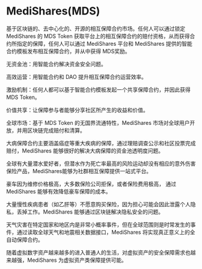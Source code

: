 # MediShares(MDS)

基于区块链的、去中心化的、开源的相互保障合约市场。任何人可以通过锁定 MediShares 的 MDS Token 获取平台上的相互保障合约的赔付资格，从而获得合约所指定的保障，任何人可以通过 MediShares 平台和 MediShares 提供的智能合约模板发布相互保障合约，并从中获得 MDS奖励。

无资金池：用智能合约解决资金安全问题。

高效运营：用智能合约和 DAO 提升相互保障合约运营效率。

激励机制：任何人都可以基于智能合约模板发起一个共享保障合约，并因此获得 MDS Token。

价值共享：让保障参与者能够分享社区所产生的收益和价值。

全球市场：基于 MDS Token 的无国界流通特性，MediShares 市场对全球用户开放，并用区块链完成赔付和清算。

大病保障合约主要涵盖癌症等重大疾病的保障，通过理赔调查公示和社区投票完成赔付，MediShares 能够很好的解决大病保障的资金池透明度问题。

全球有大量潜水爱好者，但潜水作为死亡率最高的风险运动却没有相应的意外伤害保险产品，MediShares能够为社群相互保障提供一站式平台。

豪车因为维修价格极高，大多数保险公司拒保，或者保险费用极高， 通过 MediShares 能够有效降低豪车保障的成本。

大量慢性疾病患者（如乙肝等）不愿意购买保险，因为担心可能会因此泄露个人隐私，丢掉工作。MediShares 能够通过区块链解决隐私安全的问题。

天气灾害在特定国家和地区内是非常小概率事件，但在全球范围则是时常发生的事件，通过读取全球天气和地震相关数据接口，MediShares 将实现真正意义上的全自动保障合约。

随着虚拟数字资产越来越多的进入普通人的生活，对虚拟资产的安全保障需求也越来越强，MediShares 为虚拟资产类保障提供可能。
